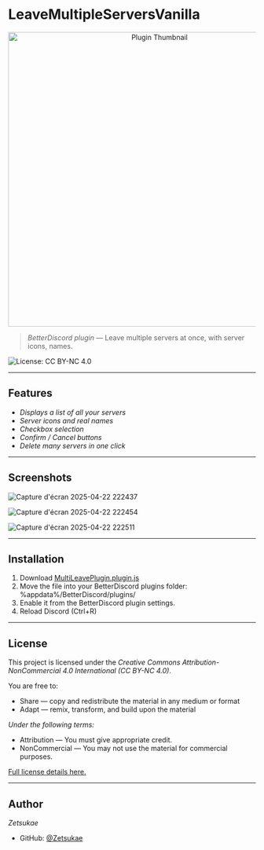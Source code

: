 # LeaveMultipleServersVanilla

<p align="center">
  <img src="https://i.imgur.com/abc123.png" alt="Plugin Thumbnail" width="600"/>
</p>

> *BetterDiscord plugin* — Leave multiple servers at once, with server icons, names.

![License: CC BY-NC 4.0](https://img.shields.io/badge/License-CC%20BY--NC%204.0-lightgrey.svg)

---

## Features

- *Displays a list of all your servers*
- *Server icons and real names*
- *Checkbox selection*
- *Confirm / Cancel buttons*
- *Delete many servers in one click*

---

## Screenshots
![Capture d'écran 2025-04-22 222437](https://github.com/user-attachments/assets/e5e68112-6ffc-49ac-8f92-21d8d2fc6e87)

![Capture d'écran 2025-04-22 222454](https://github.com/user-attachments/assets/43d9982e-2cc4-4e40-81ce-f0636b2d5293)

![Capture d'écran 2025-04-22 222511](https://github.com/user-attachments/assets/63250ac0-694e-4241-94e9-129b4185302b)

---

## Installation

1. Download [MultiLeavePlugin.plugin.js](https://github.com/Zetsukae/LMSV-BetterDiscord-Plugin/releases/download/LeaveMultipleServersVanilla/MultiLeavePlugin.plugin.js)
2. Move the file into your BetterDiscord plugins folder: %appdata%/BetterDiscord/plugins/
3. Enable it from the BetterDiscord plugin settings.
4. Reload Discord (Ctrl+R)

---

## License

This project is licensed under the *Creative Commons Attribution-NonCommercial 4.0 International (CC BY-NC 4.0)*.

You are free to:
- Share — copy and redistribute the material in any medium or format
- Adapt — remix, transform, and build upon the material

*Under the following terms:*
- Attribution — You must give appropriate credit.
- NonCommercial — You may not use the material for commercial purposes.

[Full license details here.](https://creativecommons.org/licenses/by-nc/4.0/)

---

## Author

*Zetsukae*

- GitHub: [@Zetsukae](https://github.com/Zetsukae)
